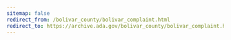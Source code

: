 ```yaml
---
sitemap: false 
redirect_from: /bolivar_county/bolivar_complaint.html 
redirect_to: https://archive.ada.gov/bolivar_county/bolivar_complaint.html 
---
```

